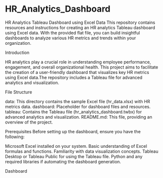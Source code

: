 # HR_Analytics_Dashboard
HR Analytics Tableau Dashboard using Excel Data
This repository contains resources and instructions for creating an HR analytics Tableau dashboard using Excel data. With the provided flat file, you can build insightful dashboards to analyze various HR metrics and trends within your organization.


Introduction

HR analytics play a crucial role in understanding employee performance, engagement, and overall organizational health. This project aims to facilitate the creation of a user-friendly dashboard that visualizes key HR metrics using Excel data.The repository includes a Tableau file for advanced analytics and visualization.

File Structure

data: This directory contains the sample Excel file (hr_data.xlsx) with HR metrics data.
dashboard: Placeholder for dashboard files and resources.
tableau: Contains the Tableau file (hr_analytics_dashboard.twbx) for advanced analytics and visualization.
README.md: This file, providing an overview of the project.

Prerequisites
Before setting up the dashboard, ensure you have the following:

Microsoft Excel installed on your system.
Basic understanding of Excel formulas and functions.
Familiarity with data visualization concepts.
Tableau Desktop or Tableau Public for using the Tableau file.
Python and any required libraries if automating the dashboard generation.

Dashboard


